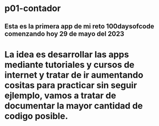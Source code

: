 # p01-contador

## Esta es la primera app de mi reto 100daysofcode comenzando hoy 29 de mayo del 2023

# La idea es desarrollar las apps mediante tutoriales y cursos de internet y tratar de ir aumentando cositas para practicar sin seguir ejlemplo, vamos a tratar de documentar la mayor cantidad de codigo posible.
